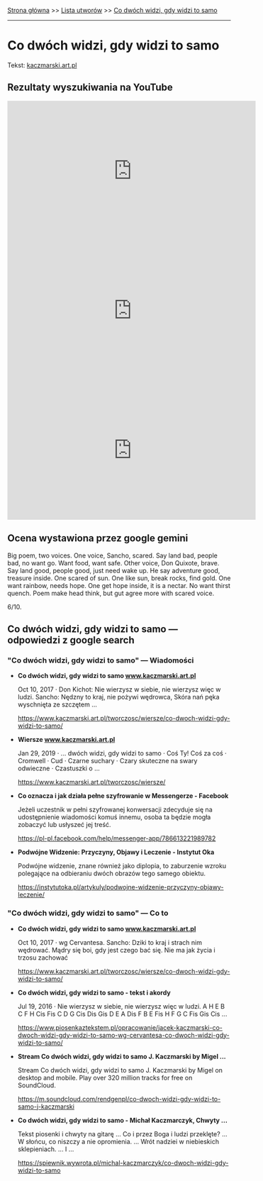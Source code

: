 [Strona główna](../index.md) >> [Lista utworów](../list.md) >> [Co dwóch widzi, gdy widzi to samo](99.md)

---

# Co dwóch widzi, gdy widzi to samo

Tekst: [kaczmarski.art.pl](https://www.kaczmarski.art.pl/tworczosc/wiersze/co-dwoch-widzi-gdy-widzi-to-samo/)

## Rezultaty wyszukiwania na YouTube

<iframe width="560" height="315" src="https://www.youtube.com/embed/ngxvJSYd6tc?si=IdontcarewhotheIRSsendsImnotpayingtaxes" title="YouTube video player" frameborder="0" allow="accelerometer; autoplay; clipboard-write; encrypted-media; gyroscope; picture-in-picture; web-share" referrerpolicy="strict-origin-when-cross-origin" allowfullscreen></iframe>

<iframe width="560" height="315" src="https://www.youtube.com/embed/1yrgpOH3s1U?si=IdontcarewhotheIRSsendsImnotpayingtaxes" title="YouTube video player" frameborder="0" allow="accelerometer; autoplay; clipboard-write; encrypted-media; gyroscope; picture-in-picture; web-share" referrerpolicy="strict-origin-when-cross-origin" allowfullscreen></iframe>

<iframe width="560" height="315" src="https://www.youtube.com/embed/nKoqGkB9l3A?si=IdontcarewhotheIRSsendsImnotpayingtaxes" title="YouTube video player" frameborder="0" allow="accelerometer; autoplay; clipboard-write; encrypted-media; gyroscope; picture-in-picture; web-share" referrerpolicy="strict-origin-when-cross-origin" allowfullscreen></iframe>

## Ocena wystawiona przez google gemini

Big poem, two voices. One voice, Sancho, scared. Say land bad, people bad, no want go. Want food, want safe. Other voice, Don Quixote, brave. Say land good, people good, just need wake up. He say adventure good, treasure inside. One scared of sun. One like sun, break rocks, find gold. One want rainbow, needs hope. One get hope inside, it is a nectar. No want thirst quench. Poem make head think, but gut agree more with scared voice. 

6/10.


## Co dwóch widzi, gdy widzi to samo — odpowiedzi z google search

### "Co dwóch widzi, gdy widzi to samo" — Wiadomości

- **Co dwóch widzi, gdy widzi to samo www.kaczmarski.art.pl**

    Oct 10, 2017  ·  Don Kichot: Nie wierzysz w siebie, nie wierzysz więc w ludzi. Sancho: Nędzny to kraj, nie pożywi wędrowca, Skóra nań pęka wyschnięta ze szczętem ... 

   <https://www.kaczmarski.art.pl/tworczosc/wiersze/co-dwoch-widzi-gdy-widzi-to-samo/>
- **Wiersze www.kaczmarski.art.pl**

    Jan 29, 2019  ·  ... dwóch widzi, gdy widzi to samo · Coś Ty! Coś za coś · Cromwell · Cud · Czarne suchary · Czary skuteczne na swary odwieczne · Czastuszki o ... 

   <https://www.kaczmarski.art.pl/tworczosc/wiersze/>
- **Co oznacza i jak działa pełne szyfrowanie w Messengerze - Facebook**

    Jeżeli uczestnik w pełni szyfrowanej konwersacji zdecyduje się na udostępnienie wiadomości komuś innemu, osoba ta będzie mogła zobaczyć lub usłyszeć jej treść. 

   <https://pl-pl.facebook.com/help/messenger-app/786613221989782>
- **Podwójne Widzenie: Przyczyny, Objawy i Leczenie - Instytut Oka**

    Podwójne widzenie, znane również jako diplopia, to zaburzenie wzroku polegające na odbieraniu dwóch obrazów tego samego obiektu. 

   <https://instytutoka.pl/artykuly/podwojne-widzenie-przyczyny-objawy-leczenie/>

### "Co dwóch widzi, gdy widzi to samo" — Co to

- **Co dwóch widzi, gdy widzi to samo www.kaczmarski.art.pl**

    Oct 10, 2017  ·  wg Cervantesa. Sancho: Dziki to kraj i strach nim wędrować. Mądry się boi, gdy jest czego bać się. Nie ma jak życia i trzosu zachować 

   <https://www.kaczmarski.art.pl/tworczosc/wiersze/co-dwoch-widzi-gdy-widzi-to-samo/>
- **Co dwóch widzi, gdy widzi to samo - tekst i akordy**

    Jul 19, 2016  ·  Nie wierzysz w siebie, nie wierzysz więc w ludzi. A H E B C F H Cis Fis C D G Cis Dis Gis D E A Dis F B E Fis H F G C Fis Gis Cis ... 

   <https://www.piosenkaztekstem.pl/opracowanie/jacek-kaczmarski-co-dwoch-widzi-gdy-widzi-to-samo-wg-cervantesa-co-dwoch-widzi-gdy-widzi-to-samo/>
- **Stream Co dwóch widzi, gdy widzi to samo J. Kaczmarski by Migel ...**

    Stream Co dwóch widzi, gdy widzi to samo J. Kaczmarski by Migel on desktop and mobile. Play over 320 million tracks for free on SoundCloud. 

   <https://m.soundcloud.com/rendgenpl/co-dwoch-widzi-gdy-widzi-to-samo-j-kaczmarski>
- **Co dwóch widzi, gdy widzi to samo - Michał Kaczmarczyk, Chwyty ...**

    Tekst piosenki i chwyty na gitarę ... Co i przez Boga i ludzi przeklęte? ... W słońcu, co niszczy a nie opromienia. ... Wrót nadziei w niebieskich sklepieniach. ... I ... 

   <https://spiewnik.wywrota.pl/michal-kaczmarczyk/co-dwoch-widzi-gdy-widzi-to-samo>

